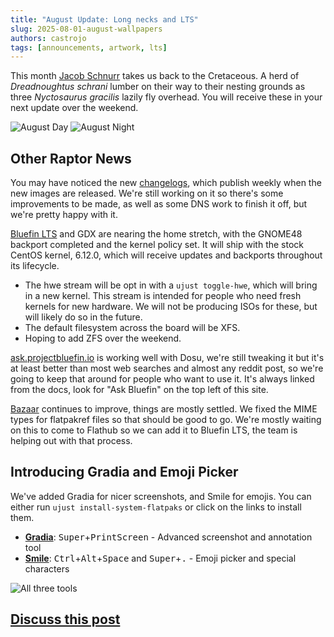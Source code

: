 ```yaml
---
title: "August Update: Long necks and LTS" 
slug: 2025-08-01-august-wallpapers
authors: castrojo
tags: [announcements, artwork, lts]
---
```


This month [Jacob Schnurr](https://www.etsy.com/shop/JSchnurrCommissions) takes us back to the Cretaceous. A herd of _Dreadnoughtus schrani_ lumber on their way to their nesting grounds as three _Nyctosaurus gracilis_ lazily fly overhead.
You will receive these in your next update over the weekend. 

![August Day](https://github.com/user-attachments/assets/e9536e77-0415-47c4-bc8b-6acf593ed305)
![August Night](https://github.com/user-attachments/assets/2a51a132-585c-4863-b65e-40287b33a3dc)

## Other Raptor News

You may have noticed the new [changelogs](https://docs.projectbluefin.io/changelogs), which publish weekly when the new images are released.
We're still working on it so there's some improvements to be made, as well as some DNS work to finish it off, but we're pretty happy with it. 

[Bluefin LTS](https://docs.projectbluefin.io/lts) and GDX are nearing the home stretch, with the GNOME48 backport completed and the kernel policy set. It will ship with the stock CentOS kernel, 6.12.0, which will receive updates and backports throughout its lifecycle.
- The hwe stream will be opt in with a `ujust toggle-hwe`, which will bring in a new kernel. This stream is intended for people who need fresh kernels for new hardware. We will not be producing ISOs for these, but will likely do so in the future.
- The default filesystem across the board will be XFS.
- Hoping to add ZFS over the weekend.

[ask.projectbluefin.io](https://ask.projectbluefin.io) is working well with Dosu, we're still tweaking it but it's at least better than most web searches and almost any reddit post, so we're going to keep that around for people who want to use it. It's always linked from the docs, look for "Ask Bluefin" on the top left of this site.

[Bazaar](https://github.com/kolunmi/bazaar) continues to improve, things are mostly settled. We fixed the MIME types for flatpakref files so that should be good to go. We're mostly waiting on this to come to Flathub so we can add it to Bluefin LTS, the team is helping out with that process.

## Introducing Gradia and Emoji Picker

We've added Gradia for nicer screenshots, and Smile for emojis. You can either run `ujust install-system-flatpaks` or click on the links to install them. 

- **[Gradia](https://flathub.org/apps/be.alexandervanhee.gradia)**: <kbd>Super</kbd>+<kbd>PrintScreen</kbd> - Advanced screenshot and annotation tool
- **[Smile](https://flathub.org/apps/it.mijorus.smile)**: <kbd>Ctrl</kbd>+<kbd>Alt</kbd>+<kbd>Space</kbd> and <kbd>Super</kbd>+<kbd>.</kbd> - Emoji picker and special characters
 
![All three tools](https://github.com/user-attachments/assets/bc70a63f-7bd1-4941-b5c3-c5e6480e90f0)

## [Discuss this post](https://github.com/ublue-os/bluefin/discussions/2901)

